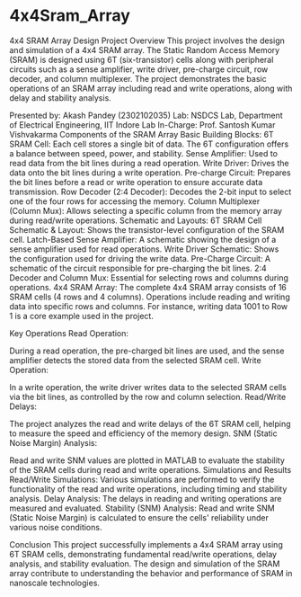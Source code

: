 # 4x4Sram_Array
4x4 SRAM Array Design
Project Overview
This project involves the design and simulation of a 4x4 SRAM array. The Static Random Access Memory (SRAM) is designed using 6T (six-transistor) cells along with peripheral circuits such as a sense amplifier, write driver, pre-charge circuit, row decoder, and column multiplexer. The project demonstrates the basic operations of an SRAM array including read and write operations, along with delay and stability analysis.

Presented by: Akash Pandey (2302102035)
Lab: NSDCS Lab, Department of Electrical Engineering, IIT Indore
Lab In-Charge: Prof. Santosh Kumar Vishvakarma
Components of the SRAM Array
Basic Building Blocks:
6T SRAM Cell: Each cell stores a single bit of data. The 6T configuration offers a balance between speed, power, and stability.
Sense Amplifier: Used to read data from the bit lines during a read operation.
Write Driver: Drives the data onto the bit lines during a write operation.
Pre-charge Circuit: Prepares the bit lines before a read or write operation to ensure accurate data transmission.
Row Decoder (2:4 Decoder): Decodes the 2-bit input to select one of the four rows for accessing the memory.
Column Multiplexer (Column Mux): Allows selecting a specific column from the memory array during read/write operations.
Schematic and Layouts:
6T SRAM Cell Schematic & Layout: Shows the transistor-level configuration of the SRAM cell.
Latch-Based Sense Amplifier: A schematic showing the design of a sense amplifier used for read operations.
Write Driver Schematic: Shows the configuration used for driving the write data.
Pre-Charge Circuit: A schematic of the circuit responsible for pre-charging the bit lines.
2:4 Decoder and Column Mux: Essential for selecting rows and columns during operations.
4x4 SRAM Array:
The complete 4x4 SRAM array consists of 16 SRAM cells (4 rows and 4 columns). Operations include reading and writing data into specific rows and columns. For instance, writing data 1001 to Row 1 is a core example used in the project.

Key Operations
Read Operation:

During a read operation, the pre-charged bit lines are used, and the sense amplifier detects the stored data from the selected SRAM cell.
Write Operation:

In a write operation, the write driver writes data to the selected SRAM cells via the bit lines, as controlled by the row and column selection.
Read/Write Delays:

The project analyzes the read and write delays of the 6T SRAM cell, helping to measure the speed and efficiency of the memory design.
SNM (Static Noise Margin) Analysis:

Read and write SNM values are plotted in MATLAB to evaluate the stability of the SRAM cells during read and write operations.
Simulations and Results
Read/Write Simulations: Various simulations are performed to verify the functionality of the read and write operations, including timing and stability analysis.
Delay Analysis: The delays in reading and writing operations are measured and evaluated.
Stability (SNM) Analysis: Read and write SNM (Static Noise Margin) is calculated to ensure the cells' reliability under various noise conditions.

Conclusion
This project successfully implements a 4x4 SRAM array using 6T SRAM cells, demonstrating fundamental read/write operations, delay analysis, and stability evaluation. The design and simulation of the SRAM array contribute to understanding the behavior and performance of SRAM in nanoscale technologies.
